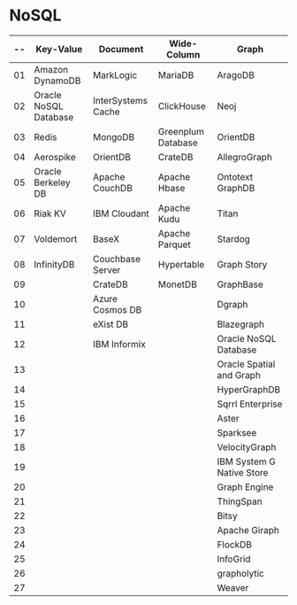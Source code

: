 # NoSQL

--  | Key-Value             | Document           | Wide-Column        | Graph
----|-----------------------|--------------------|--------------------|-------
01  | Amazon DynamoDB       | MarkLogic          | MariaDB            | AragoDB
02  | Oracle NoSQL Database | InterSystems Cache | ClickHouse         | Neoj
03  | Redis                 | MongoDB            | Greenplum Database | OrientDB
04  | Aerospike             | OrientDB           | CrateDB            | AllegroGraph
05  | Oracle Berkeley DB    | Apache CouchDB     | Apache Hbase       | Ontotext GraphDB
06  | Riak KV               | IBM Cloudant       | Apache Kudu        | Titan
07  | Voldemort             | BaseX              | Apache Parquet     | Stardog
08  | InfinityDB            | Couchbase Server   | Hypertable         | Graph Story
09  |                       | CrateDB            | MonetDB            | GraphBase
10  |                       | Azure Cosmos DB    |                    | Dgraph
11  |                       | eXist DB           |                    | Blazegraph
12  |                       | IBM Informix       |                    | Oracle NoSQL Database
13  |                       |                    |                    | Oracle Spatial and Graph
14  |                       |                    |                    | HyperGraphDB
15  |                       |                    |                    | Sqrrl Enterprise
16  |                       |                    |                    | Aster
17  |                       |                    |                    | Sparksee
18  |                       |                    |                    | VelocityGraph
19  |                       |                    |                    | IBM System G Native Store
20  |                       |                    |                    | Graph Engine
21  |                       |                    |                    | ThingSpan
22  |                       |                    |                    | Bitsy
23  |                       |                    |                    | Apache Giraph
24  |                       |                    |                    | FlockDB
25  |                       |                    |                    | InfoGrid
26  |                       |                    |                    | grapholytic
27  |                       |                    |                    | Weaver

